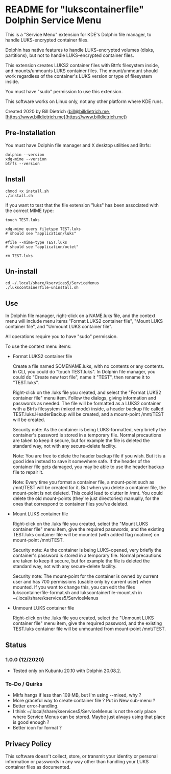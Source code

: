 # README for "lukscontainerfile" Dolphin Service Menu

This is a "Service Menu" extension for KDE's Dolphin file manager, to handle LUKS-encrypted container files.

Dolphin has native features to handle LUKS-encrypted volumes (disks, partitions), but not to handle LUKS-encrypted container files.

This extension creates LUKS2 container files with Btrfs filesystem inside, and mounts/unmounts LUKS container files. The mount/unmount should work regardless of the container's LUKS version or type of filesystem inside.

You must have "sudo" permission to use this extension.

This software works on Linux only, not any other platform where KDE runs.

Created 2020 by Bill Dietrich ([bill@billdietrich.me](bill@billdietrich.me), [https://www.billdietrich.me](https://www.billdietrich.me))


## Pre-Installation

You must have Dolphin file manager and X desktop utilities and Btrfs:

```
dolphin --version
xdg-mime --version
btrfs --version
```


## Install

```
chmod +x install.sh
./install.sh
```

If you want to test that the file extension "luks" has been associated with the correct MIME type:

```
touch TEST.luks

xdg-mime query filetype TEST.luks
# should see "application/luks"

#file --mime-type TEST.luks
# should see "application/octet"

rm TEST.luks
```


## Un-install

```
cd ~/.local/share/kservices5/ServiceMenus
./lukscontainerfile-uninstall.sh
```


## Use

In Dolphin file manager, right-click on a NAME.luks file, and the context menu will include menu items "Format LUKS2 container file", "Mount LUKS container file", and "Unmount LUKS container file".

All operations require you to have "sudo" permission.

To use the context menu items:

* Format LUKS2 container file

    Create a file named SOMENAME.luks, with no contents or any contents.  In CLI, you could do "touch TEST.luks".  In Dolphin file manager, you could do "Create new text file", name it "TEST", then rename it to "TEST.luks".
    
	Right-click on the .luks file you created, and select the "Format LUKS2 container file" menu item.  Follow the dialogs, giving information and passwords as needed.  The file will be formatted as a LUKS2 container with a Btrfs filesystem (mixed mode) inside, a header backup file called TEST.luks.HeaderBackup will be created, and a mount-point /mnt/TEST will be created.

	Security note: As the container is being LUKS-formatted, very briefly the container's password is stored in a temporary file.  Normal precautions are taken to keep it secure, but for example the file is deleted the standard way, not with any secure-delete facility.

	Note: You are free to delete the header backup file if you wish.  But it is a good idea instead to save it somewhere safe.  If the header of the container file gets damaged, you may be able to use the header backup file to repair it.

	Note: Every time you format a container file, a mount-point such as /mnt/TEST will be created for it.  But when you delete a container file, the mount-point is not deleted.  This could lead to clutter in /mnt.  You could delete the old mount-points (they're just directories) manually, for the ones that correspond to container files you've deleted.

* Mount LUKS container file

	Right-click on the .luks file you created, select the "Mount LUKS container file" menu item, give the required passwords, and the existing TEST.luks container file will be mounted (with added flag noatime) on mount-point /mnt/TEST.

	Security note: As the container is being LUKS-opened, very briefly the container's password is stored in a temporary file.  Normal precautions are taken to keep it secure, but for example the file is deleted the standard way, not with any secure-delete facility.

	Security note: The mount-point for the container is owned by current user and has 700 permissions (usable only by current user) when mounted.  If you want to change this, you can edit the files lukscontainerfile-format.sh and lukscontainerfile-mount.sh in ~/.local/share/kservices5/ServiceMenus

* Unmount LUKS container file

	Right-click on the .luks file you created, select the "Unmount LUKS container file" menu item, give the required password, and the existing TEST.luks container file will be unmounted from mount-point /mnt/TEST.


## Status

### 1.0.0 (12/2020)
* Tested only on Kubuntu 20.10 with Dolphin 20.08.2.

### To-Do / Quirks
* Mkfs hangs if less than 109 MB, but I'm using --mixed, why ?
* More graceful way to create container file ?  Put in New sub-menu ?
* Better error-handling.
* I think ~/.local/share/kservices5/ServiceMenus is not the only place where Service Menus can be stored.  Maybe just always using that place is good enough ?
* Better icon for format ?


## Privacy Policy
This software doesn't collect, store, or transmit your identity or personal information or passwords in any way other than handling your LUKS container files as documented.

